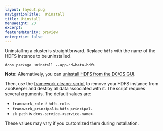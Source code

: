 ```yaml
---
layout: layout.pug
navigationTitle:  Uninstall
title: Uninstall
menuWeight: 20
excerpt:
featureMaturity: preview
enterprise: false
---
```


<!-- This source repo for this topic is https://github.com/dcos-commons/frameworks/hdfs -->


Uninstalling a cluster is straightforward. Replace `hdfs` with the name of the HDFS instance to be uninstalled.

```
dcos package uninstall --app-id=beta-hdfs
```

**Note:** Alternatively, you can [uninstall HDFS from the DC/OS GUI](/docs/1.9/deploying-services/uninstall/).

Then, use the [framework cleaner script](/docs/1.9/deploying-services/uninstall/#framework-cleaner) to remove your HDFS instance from ZooKeeper and destroy all data associated with it. The script requires several arguments. The default values are:

- `framework_role` is `hdfs-role`.
- `framework_principal` is `hdfs-principal`.
- `zk_path` is `dcos-service-<service-name>`.

These values may vary if you customized them during installation.
